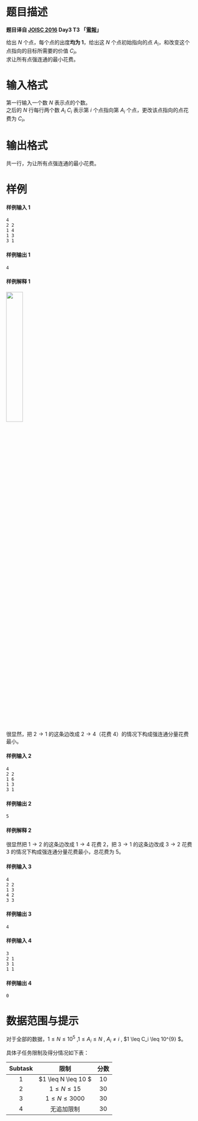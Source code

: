
# 题目描述

**题目译自 [JOISC 2016](https://www.ioi-jp.org/camp/2016/2016-sp-tasks/index.html) Day3 T3 「[電報](https://www.ioi-jp.org/camp/2016/2016-sp-tasks/2016-sp-d3.pdf)」**    

给出 $N$ 个点，每个点的出度**均为 $1$**，给出这 $N$ 个点初始指向的点 $A_i$，和改变这个点指向的目标所需要的价值 $C_i$。  
求让所有点强连通的最小花费。


# 输入格式

第一行输入一个数 $N$ 表示点的个数。  
之后的 $N$ 行每行两个数 $A_i$ $C_i$ 表示第 $i$ 个点指向第 $A_i$ 个点，更改该点指向的点花费为 $C_i$。 

# 输出格式

共一行，为让所有点强连通的最小花费。

# 样例

#### 样例输入 1
```plain
4
2 2
1 4
1 3
3 1
```

#### 样例输出 1
```plain
4
```

#### 样例解释 1

<img src="source/loj/2737/img/aHR0cHM6Ly9pLmxvbGkubmV0LzIwMTgvMTIvMTAvNWMwZGZiOTczMDg1OS5wbmc=.png" width="30%" />

很显然，把 $2 \rightarrow 1$ 的这条边改成 $2 \rightarrow 4$（花费 4）的情况下构成强连通分量花费最小。

#### 样例输入 2
```plain
4
2 2
1 6
1 3
3 1
```

#### 样例输出 2
```plain
5
```

#### 样例解释 2
很显然把 $1 \rightarrow 2$ 的这条边改成 $1 \rightarrow 4$ 花费 2，把 $3 \rightarrow 1$ 的这条边改成 $3 \rightarrow 2$ 花费 3 的情况下构成强连通分量花费最小，总花费为 5。  

#### 样例输入 3
```plain
4
2 2
1 3
4 2
3 3
```

#### 样例输出 3
```plain
4
```

#### 样例输入 4
```plain
3
2 1
3 1
1 1
```

#### 样例输出 4
```plain
0
```

# 数据范围与提示

对于全部的数据，$1 \leq N \leq 10^{5}$ ,$1 \leq A_i \leq N$ ,   $A_i \neq i$  , $1 \leq C_i \leq 10^{9} $。

具体子任务限制及得分情况如下表：

| Subtask |      限制      | 分数 |
| :-----: | :------------: | :--: |
|   $1$   | $1 \leq N \leq 10 $ | $10$ |
|   $2$   | $1 \leq N \leq 15$ | $30$ |
|   $3$   | $1 \leq N \leq 3000$ | $30$ |
|   $4$   | 无追加限制 | $30$ |

